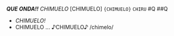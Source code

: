 *****QUE ONDA!!*****
_CHIMUELO_
[CHIMUELO]
```{CHIMUELO}```
`CHIRU`
#Q
##Q
- *CHIMUELO!*
- CHIMUELO ...
♪CHIMUELO♪
/chimelo/ 
